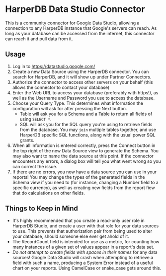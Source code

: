 # HarperDB Data Studio Connector

This is a community connector for Google Data Studio, allowing a connection to any HarperDB instance that Google's servers can reach.
As long as your database can be accessed from the internet, this connector can reach it and pull data from it.

## Usage

1. Log in to https://datastudio.google.com/
2. Create a new Data Source using the HarperDB connector. You can search for HarperDB, and it will show up under Partner Connectors.
3. Authorize the connector to access other servers on your behalf (this allows the connector to contact your database)
4. Enter the Web URL to access your database (preferably with https!), as well as the Username and Password you use to access the database.
5. Choose your Query Type. This determines what information the configuration will ask for after pressing the Next button.
   * Table will ask you for a Schema and a Table to return all fields of using `SELECT *`.
   * SQL will ask you for the SQL query you're using to retrieve fields from the database. You may `join` multiple tables together, and
     use HarperDB specific SQL functions, along with the usual power SQL grants.
6. When all information is entered correctly, press the Connect button in the top right of the new Data Source view to generate the Schema.
   You may also want to name the data source at this point. If the connector encounters any errors, a dialog box will tell you what went
   wrong so you can correct the issue.
7. If there are no errors, you now have a data source you can use in your reports! You may change the types of the generated fields in the
   Schema view if you need to (for instance, changing a Number field to a specific currency), as well as creating new fields from the report
   fiew that do calculations on other fields.

## Things to Keep in Mind

* It's highly recommended that you create a read-only user role in HarperDB Studio, and create a user with that role for your data sources to
  use. This prevents that authorization pair from being used to alter your database, should someone else ever get ahold of it.
* The RecordCount field is intended for use as a metric, for counting how many instances of a given set of values appear in a report's data set.
* *Do not attempt to create fields with spaces in their names* for any data sources! Google Data Studio will crash when attempting to retrieve
  a field with such a name, producing a System Error instead of a useful chart on your reports. Using CamelCase or snake_case gets around this.
